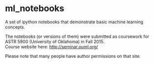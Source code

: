 # ml_notebooks
A set of ipython notebooks that demonstrate basic machine learning concepts.

The notebooks (or versions of them) were submitted as coursework for ASTR 5900 (University of Oklahoma) in Fall 2015.  
Course website here: http://seminar.ouml.org/

Please note that many people have author permissions on that site.
